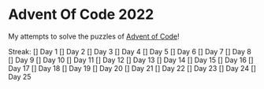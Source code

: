 # Advent Of Code 2022

My attempts to solve the puzzles of [Advent of Code](https://adventofcode.com)!

Streak:
[] Day 1
[] Day 2
[] Day 3
[] Day 4
[] Day 5
[] Day 6
[] Day 7
[] Day 8
[] Day 9
[] Day 10
[] Day 11
[] Day 12
[] Day 13
[] Day 14
[] Day 15
[] Day 16
[] Day 17
[] Day 18
[] Day 19
[] Day 20
[] Day 21
[] Day 22
[] Day 23
[] Day 24
[] Day 25

